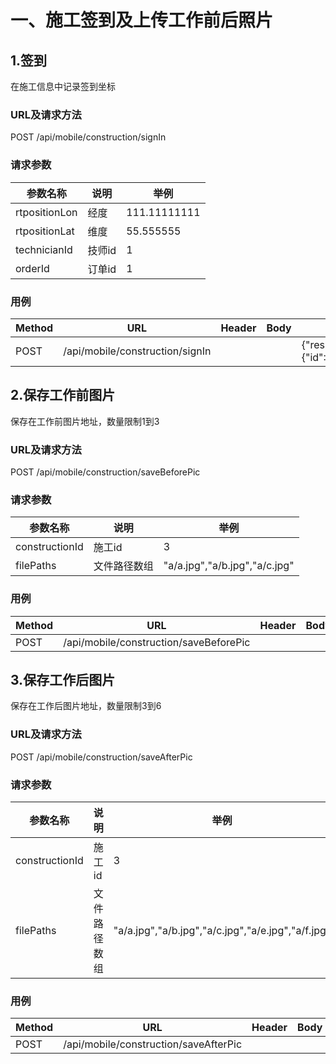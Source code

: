 # 一、施工签到及上传工作前后照片

## 1.签到
在施工信息中记录签到坐标


### URL及请求方法
POST /api/mobile/construction/signIn

### 请求参数

| 参数名称 | 说明 | 举例 |
| ------ | ---- | --- |
| rtpositionLon | 经度 | 111.11111111 |
| rtpositionLat | 维度 | 55.555555 |
| technicianId | 技师id | 1 |
| orderId | 订单id | 1 |

### 用例
| Method | URL | Header | Body | Result |
| ------ | --- | ------ | ---- | ------ |
| POST | /api/mobile/construction/signIn | | | {"result":true,"message":"signIn","error":null,"data":{"id":3,"orderId":1,"technicianId":1,"rtpositionLon":"111.11111111","rtpositionLat":"55.555555","startTime":null,"signinTime":1456457820198,"endTime":null,"beforePicA":null,"beforePicB":null,"beforePicC":null,"afterPicA":null,"afterPicB":null,"afterPicC":null,"afterPicD":null,"afterPicE":null,"afterPicF":null,"payfor":null,"workload":null}} |

## 2.保存工作前图片
保存在工作前图片地址，数量限制1到3


### URL及请求方法
POST /api/mobile/construction/saveBeforePic

### 请求参数

| 参数名称 | 说明 | 举例 |
| ------ | ---- | --- |
| constructionId | 施工id | 3 |
| filePaths | 文件路径数组 |"a/a.jpg","a/b.jpg","a/c.jpg" |

### 用例
| Method | URL | Header | Body | Result |
| ------ | --- | ------ | ---- | ------ |
| POST | /api/mobile/construction/saveBeforePic | | | {"result":true,"message":"saveBeforePic","error":null,"data":null} |

## 3.保存工作后图片
保存在工作后图片地址，数量限制3到6


### URL及请求方法
POST /api/mobile/construction/saveAfterPic

### 请求参数

| 参数名称 | 说明 | 举例 |
| ------ | ---- | --- |
| constructionId | 施工id | 3 |
| filePaths | 文件路径数组 |"a/a.jpg","a/b.jpg","a/c.jpg","a/e.jpg","a/f.jpg" |

### 用例
| Method | URL | Header | Body | Result |
| ------ | --- | ------ | ---- | ------ |
| POST | /api/mobile/construction/saveAfterPic | | | {"result":true,"message":"saveAfterPic","error":null,"data":null} |

